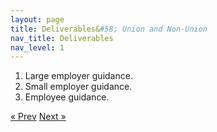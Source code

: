 ```yaml
---
layout: page
title: Deliverables&#58; Union and Non-Union
nav_title: Deliverables
nav_level: 1
---
```


1. Large employer guidance.
2. Small employer guidance.
3. Employee guidance.


<!-- Pagination -->
<div class="pagination">
  <a class="pagination-item older" href="{{ site.baseurl }}/04-Pay-Equity-Task-Force">&laquo; Prev</a>
  <a class="pagination-item newer" href="{{ site.baseurl }}/06-Looking Ahead">Next &raquo;</a>
</div>
